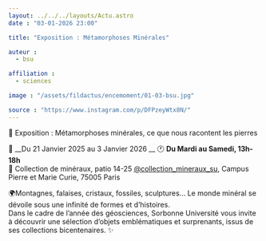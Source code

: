 ```yaml
---
layout: ../../../layouts/Actu.astro
date : "03-01-2026 23:00"

title: "Exposition : Métamorphoses Minérales"

auteur :
  - bsu

affiliation :
  - sciences

image : "/assets/fildactus/encemoment/01-03-bsu.jpg"

source : "https://www.instagram.com/p/DFPzeyWtx8N/"
---
```


🌟 Exposition : Métamorphoses minérales, ce que nous racontent les pierres

📅 __Du 21 Janvier 2025 au 3 Janvier 2026 __ 
🕐 __Du Mardi au Samedi, 13h-18h__  
📍 Collection de minéraux, patio 14-25 [@collection_mineraux_su](https://www.instagram.com/collection_mineraux_su/), Campus Pierre et Marie Curie, 75005 Paris

🌍Montagnes, falaises, cristaux, fossiles, sculptures... Le monde minéral se dévoile sous une infinité de formes et d’histoires.  
Dans le cadre de l’année des géosciences, Sorbonne Université vous invite à découvrir une sélection d’objets emblématiques et surprenants, issus de ses collections bicentenaires. ✨